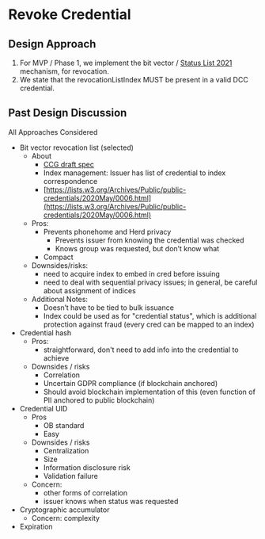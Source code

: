 # Revoke Credential

## Design Approach

1. For MVP / Phase 1, we implement the bit vector / [Status List 2021](https://w3c-ccg.github.io/vc-status-list-2021/) mechanism, for revocation.
2. We state that the revocationListIndex MUST be present in a valid DCC credential.

## Past Design Discussion

All Approaches Considered

- Bit vector revocation list (selected)
  - About
    - [CCG draft spec](https://w3c-ccg.github.io/vc-status-rl-2020/)
    - Index management: Issuer has list of credential to index correspondence
    - [https://lists.w3.org/Archives/Public/public-credentials/2020May/0006.html](https://lists.w3.org/Archives/Public/public-credentials/2020May/0006.html)
  - Pros:
    - Prevents phonehome and Herd privacy
      - Prevents issuer from knowing the credential was checked
      - Knows group was requested, but don’t know what
    - Compact
  - Downsides/risks:
    - need to acquire index to embed in cred before issuing
    - need to deal with sequential privacy issues; in general, be careful about assignment of indices      
  - Additional Notes:
    - Doesn’t have to be tied to bulk issuance
    - Index could be used as for "credential status", which is additional protection against fraud (every cred can be mapped to an index)
- Credential hash
  - Pros: 
    - straightforward, don't need to add info into the credential to achieve
  - Downsides / risks
    - Correlation
    - Uncertain GDPR compliance (if blockchain anchored)
    - Should avoid blockchain implementation of this (even function of PII anchored to public blockchain)
- Credential UID
  - Pros
    - OB standard
    - Easy
  - Downsides / risks
    - Centralization
    - Size
    - Information disclosure risk
    - Validation failure
  - Concern: 
    - other forms of correlation
    - issuer knows when status was requested
- Cryptographic accumulator
  - Concern: complexity 
- Expiration
